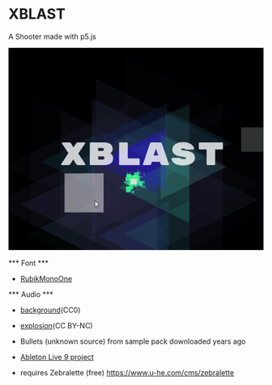 # XBLAST

A Shooter made with p5.js

![gif](https://raw.githubusercontent.com/chipset1/xblast/master/xblast.gif)

*** Font ***
- [RubikMonoOne](https://fonts.google.com/specimen/Rubik+Mono+One)

*** Audio ***
- [background](http://freesound.org/people/bwav/sounds/68631/)(CC0)
- [explosion](http://freesound.org/people/fridobeck/sounds/191691/)(CC BY-NC)
- Bullets (unknown source) from sample pack downloaded years ago

- [Ableton Live 9 project](https://github.com/chipset1/xblast/releases/download/1.0/game2.Project.zip)
- requires Zebralette (free) https://www.u-he.com/cms/zebralette
